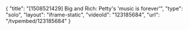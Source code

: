 {
    "title": "[1508521429] Big and Rich: Petty's 'music is forever'",
    "type": "solo",
    "layout": "iframe-static",
    "videoId": "123185684",
    "url": "\/tvpembed\/123185684"
}